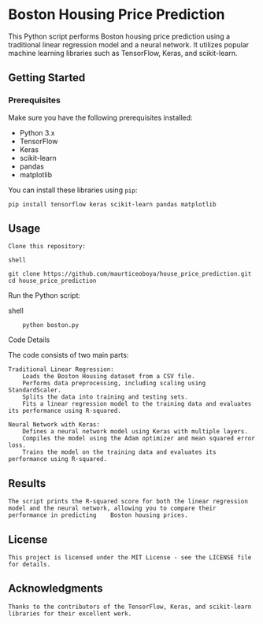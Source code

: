 # Boston Housing Price Prediction

This Python script performs Boston housing price prediction using a traditional linear regression model and a neural network. It utilizes popular machine learning libraries such as TensorFlow, Keras, and scikit-learn.

## Getting Started

### Prerequisites

Make sure you have the following prerequisites installed:

- Python 3.x
- TensorFlow
- Keras
- scikit-learn
- pandas
- matplotlib

You can install these libraries using `pip`:

```shell
pip install tensorflow keras scikit-learn pandas matplotlib
```
## Usage

    Clone this repository:

    shell
```
git clone https://github.com/maurticeoboya/house_price_prediction.git
cd house_price_prediction
```
Run the Python script:

shell
```
    python boston.py
```

Code Details

The code consists of two main parts:

    Traditional Linear Regression:
        Loads the Boston Housing dataset from a CSV file.
        Performs data preprocessing, including scaling using StandardScaler.
        Splits the data into training and testing sets.
        Fits a linear regression model to the training data and evaluates its performance using R-squared.

    Neural Network with Keras:
        Defines a neural network model using Keras with multiple layers.
        Compiles the model using the Adam optimizer and mean squared error loss.
        Trains the model on the training data and evaluates its performance using R-squared.

## Results
    The script prints the R-squared score for both the linear regression model and the neural network, allowing you to compare their performance in predicting    Boston housing prices.

## License
    This project is licensed under the MIT License - see the LICENSE file for details.
## Acknowledgments

    Thanks to the contributors of the TensorFlow, Keras, and scikit-learn libraries for their excellent work.


